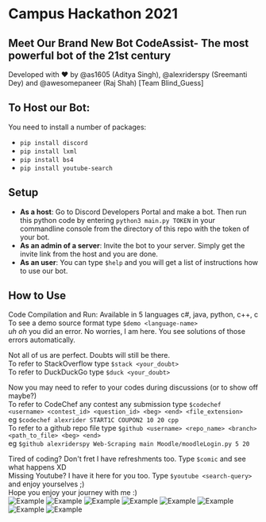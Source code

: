 # Campus Hackathon 2021

## Meet Our Brand New Bot CodeAssist- The most powerful bot of the 21st century
Developed with :heart: by @as1605 (Aditya Singh), @alexriderspy (Sreemanti Dey) and @awesomepaneer (Raj Shah) [Team Blind_Guess]
 

## To Host our Bot:
You need to install a number of packages:
* `pip install discord`
* `pip install lxml`
* `pip install bs4`
* `pip install youtube-search`
## Setup
* <b>As a host</b>: Go to Discord Developers Portal and make a bot. Then run this python code by entering `python3 main.py TOKEN` in your commandline console from the directory of this repo with the token of your bot.
* <b>As an admin of a server</b>: Invite the bot to your server. Simply get the invite link from the host and you are done.
* <b>As an user</b>: You can type `$help` and you will get a list of instructions how to use our bot.
## How to Use
Code Compilation and Run: Available in 5 languages c#, java, python, c++, c<br>
To see a demo source format type `$demo <language-name>`<br>
*uh oh* you did an error. No worries, I am here. You see solutions of those errors automatically.<br>

Not all of us are perfect. Doubts will still be there.<br>
To refer to StackOverflow type `$stack <your_doubt>`<br>
To refer to DuckDuckGo type `$duck <your_doubt>`<br>

Now you may need to refer to your codes during discussions (or to show off maybe?)<br>
To refer to CodeChef any contest any submission type `$codechef <username> <contest_id> <question_id> <beg> <end> <file_extension>`<br>
eg `$codechef alexrider START1C COUPON2 10 20 cpp`<br>
To refer to a github repo file type `$github <username> <repo_name> <branch> <path_to_file> <beg> <end>`<br>
eg `$github alexriderspy Web-Scraping main Moodle/moodleLogin.py 5 20`<br>

Tired of coding? Don't fret I have refreshments too. Type `$comic` and see what happens XD<br>
Missing Youtube? I have it here for you too. Type `$youtube <search-query>` and enjoy yourselves ;)<br>
Hope you enjoy your journey with me :)<br>
![Example](/examples/rex.png)
![Example](/examples/demo.png)
![Example](/examples/stack.png)
![Example](/examples/duck.png)
![Example](/examples/codechef.png)
![Example](/examples/github.png)
![Example](/examples/comic.png)
![Example](/examples/youtube.png)
